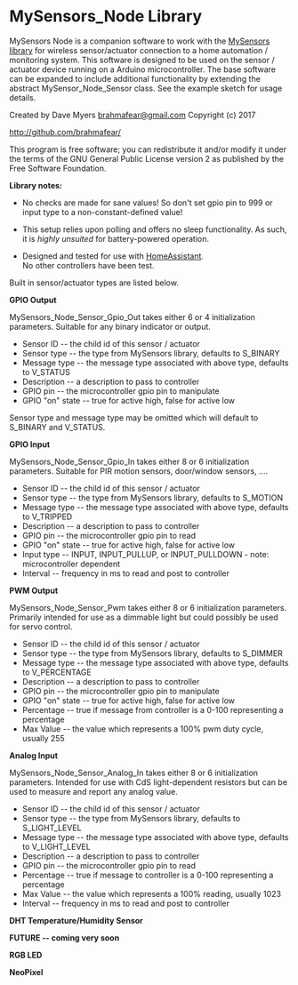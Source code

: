# MySensors_Node Library


MySensors Node is a companion software to work with the [MySensors library](http://www.mysensors.org)
for wireless sensor/actuator connection to a home automation / monitoring
system.  This software is designed to be used on the sensor / actuator device
running on a Arduino microcontroller.  The base software can be expanded to
include additional functionality by extending the abstract MySensor_Node_Sensor
class.  See the example sketch for usage details.

Created by Dave Myers <brahmafear@gmail.com>
Copyright (c) 2017

http://github.com/brahmafear/

This program is free software; you can redistribute it and/or
modify it under the terms of the GNU General Public License
version 2 as published by the Free Software Foundation.

**Library notes:**

  * No checks are made for sane values!  So don't set gpio pin to 999 or input
type to a non-constant-defined value!

  * This setup relies upon polling and offers no sleep functionality.  As such, it is
*highly unsuited* for battery-powered operation.  

  * Designed and tested for use with [HomeAssistant](https://home-assistant.io/).  
  No other controllers have been test.




Built in sensor/actuator types are listed below.

**GPIO Output**

MySensors_Node_Sensor_Gpio_Out takes either 6 or 4 initialization parameters.  Suitable
for any binary indicator or output.
  * Sensor ID -- the child id of this sensor / actuator
  * Sensor type -- the type from MySensors library, defaults to S_BINARY
  * Message type -- the message type associated with above type, defaults to V_STATUS
  * Description -- a description to pass to controller
  * GPIO pin -- the microcontroller gpio pin to manipulate
  * GPIO "on" state -- true for active high, false for active low

  Sensor type and message type may be omitted which will default to S_BINARY
  and V_STATUS.  

**GPIO Input**

MySensors_Node_Sensor_Gpio_In takes either 8 or 6 initialization parameters.  Suitable
for PIR motion sensors, door/window sensors, ....
  * Sensor ID -- the child id of this sensor / actuator
  * Sensor type -- the type from MySensors library, defaults to S_MOTION
  * Message type -- the message type associated with above type, defaults to V_TRIPPED
  * Description -- a description to pass to controller
  * GPIO pin -- the microcontroller gpio pin to read
  * GPIO "on" state -- true for active high, false for active low
  * Input type -- INPUT, INPUT_PULLUP, or INPUT_PULLDOWN - note: microcontroller dependent
  * Interval -- frequency in ms to read and post to controller

**PWM Output**

MySensors_Node_Sensor_Pwm takes either 8 or 6 initialization parameters.  Primarily intended
for use as a dimmable light but could possibly be used for servo control.
  * Sensor ID -- the child id of this sensor / actuator
  * Sensor type -- the type from MySensors library, defaults to S_DIMMER
  * Message type -- the message type associated with above type, defaults to V_PERCENTAGE
  * Description -- a description to pass to controller  
  * GPIO pin -- the microcontroller gpio pin to manipulate
  * GPIO "on" state -- true for active high, false for active low
  * Percentage -- true if message from controller is a 0-100 representing a percentage
  * Max Value -- the value which represents a 100% pwm duty cycle, usually 255

**Analog Input**

MySensors_Node_Sensor_Analog_In takes either 8 or 6 initialization parameters.  Intended
for use with CdS light-dependent resistors but can be used to measure and report any analog value.
  * Sensor ID -- the child id of this sensor / actuator
  * Sensor type -- the type from MySensors library, defaults to S_LIGHT_LEVEL
  * Message type -- the message type associated with above type, defaults to V_LIGHT_LEVEL
  * Description -- a description to pass to controller
  * GPIO pin -- the microcontroller gpio pin to read
  * Percentage -- true if message to controller is a 0-100 representing a percentage
  * Max Value -- the value which represents a 100% reading, usually 1023
  * Interval -- frequency in ms to read and post to controller

**DHT Temperature/Humidity Sensor**  


**FUTURE -- coming very soon**

**RGB LED**

**NeoPixel**
